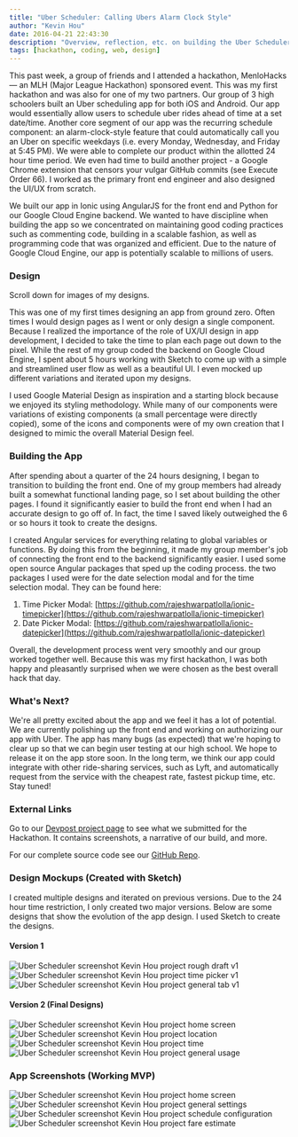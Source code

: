 ```yaml
---
title: "Uber Scheduler: Calling Ubers Alarm Clock Style"
author: "Kevin Hou"
date: 2016-04-21 22:43:30
description: "Overview, reflection, etc. on building the Uber Scheduler at my first hackathon. It won first overall!"
tags: [hackathon, coding, web, design]
---
```


This past week, a group of friends and I attended a hackathon, MenloHacks — an MLH (Major League Hackathon) sponsored event. This was my first hackathon and was also for one of my two partners. Our group of 3 high schoolers built an Uber scheduling app for both iOS and Android. Our app would essentially allow users to schedule uber rides ahead of time at a set date/time. Another core segment of our app was the recurring schedule component: an alarm-clock-style feature that could automatically call you an Uber on specific weekdays (i.e. every Monday, Wednesday, and Friday at 5:45 PM). We were able to complete our product within the allotted 24 hour time period. We even had time to build another project - a Google Chrome extension that censors your vulgar GitHub commits (see Execute Order 66). I worked as the primary front end engineer and also designed the UI/UX from scratch.

We built our app in Ionic using AngularJS for the front end and Python for our Google Cloud Engine backend. We wanted to have discipline when building the app so we concentrated on maintaining good coding practices such as commenting code, building in a scalable fashion, as well as programming code that was organized and efficient. Due to the nature of Google Cloud Engine, our app is potentially scalable to millions of users.

### Design

Scroll down for images of my designs.

This was one of my first times designing an app from ground zero. Often times I would design pages as I went or only design a single component. Because I realized the importance of the role of UX/UI design in app development, I decided to take the time to plan each page out down to the pixel. While the rest of my group coded the backend on Google Cloud Engine, I spent about 5 hours working with Sketch to come up with a simple and streamlined user flow as well as a beautiful UI. I even mocked up different variations and iterated upon my designs.

I used Google Material Design as inspiration and a starting block because we enjoyed its styling methodology. While many of our components were variations of existing components (a small percentage were directly copied), some of the icons and components were of my own creation that I designed to mimic the overall Material Design feel.

### Building the App

After spending about a quarter of the 24 hours designing, I began to transition to building the front end. One of my group members had already built a somewhat functional landing page, so I set about building the other pages. I found it significantly easier to build the front end when I had an accurate design to go off of. In fact, the time I saved likely outweighed the 6 or so hours it took to create the designs.

I created Angular services for everything relating to global variables or functions. By doing this from the beginning, it made my group member's job of connecting the front end to the backend significantly easier. I used some open source Angular packages that sped up the coding process. the two packages I used were for the date selection modal and for the time selection modal. They can be found here:

1. Time Picker Modal: [https://github.com/rajeshwarpatlolla/ionic-timepicker](https://github.com/rajeshwarpatlolla/ionic-timepicker)
2. Date Picker Modal: [https://github.com/rajeshwarpatlolla/ionic-datepicker](https://github.com/rajeshwarpatlolla/ionic-datepicker)

Overall, the development process went very smoothly and our group worked together well. Because this was my first hackathon, I was both happy and pleasantly surprised when we were chosen as the best overall hack that day.

### What's Next?

We're all pretty excited about the app and we feel it has a lot of potential. We are currently polishing up the front end and working on authorizing our app with Uber. The app has many bugs (as expected) that we're hoping to clear up so that we can begin user testing at our high school. We hope to release it on the app store soon. In the long term, we think our app could integrate with other ride-sharing services, such as Lyft, and automatically request from the service with the cheapest rate, fastest pickup time, etc. Stay tuned!

### External Links

Go to our [Devpost project page](http://devpost.com/software/uber-scheduler) to see what we submitted for the Hackathon. It contains screenshots, a narrative of our build, and more.

For our complete source code see our [GitHub Repo](https://github.com/AlexFine/MenloHacks).

### Design Mockups (Created with Sketch)

I created multiple designs and iterated on previous versions. Due to the 24 hour time restriction, I only created two major versions. Below are some designs that show the evolution of the app design. I used Sketch to create the designs.

#### Version 1

![Uber Scheduler screenshot Kevin Hou project rough draft v1](https://khou22.github.io/media/projects/uberScheduler/design-mockups/home-screen.png)
![Uber Scheduler screenshot Kevin Hou project time picker v1](https://khou22.github.io/media/projects/uberScheduler/design-mockups/time-picker-v1.png)
![Uber Scheduler screenshot Kevin Hou project general tab v1](https://khou22.github.io/media/projects/uberScheduler/design-mockups/general-tab-v1.png)

#### Version 2 (Final Designs)

![Uber Scheduler screenshot Kevin Hou project home screen](https://khou22.github.io/media/projects/uberScheduler/screenshots/home-screen.png)
![Uber Scheduler screenshot Kevin Hou project location](https://khou22.github.io/media/projects/uberScheduler/design-mockups/location-tab.png)
![Uber Scheduler screenshot Kevin Hou project time](https://khou22.github.io/media/projects/uberScheduler/design-mockups/time-picker-v2.png)
![Uber Scheduler screenshot Kevin Hou project general usage](https://khou22.github.io/media/projects/uberScheduler/design-mockups/general-tab-v2.png)

### App Screenshots (Working MVP)

![Uber Scheduler screenshot Kevin Hou project home screen](https://khou22.github.io/media/projects/uberScheduler/screenshots/home-screen.png)
![Uber Scheduler screenshot Kevin Hou project general settings](https://khou22.github.io/media/projects/uberScheduler/screenshots/general-settings.png)
![Uber Scheduler screenshot Kevin Hou project schedule configuration](https://khou22.github.io/media/projects/uberScheduler/screenshots/schedule-configuration.png)
![Uber Scheduler screenshot Kevin Hou project fare estimate](https://khou22.github.io/media/projects/uberScheduler/screenshots/fare-estimate.png)
